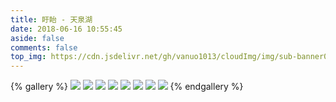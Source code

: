 ```yaml
---
title: 盱眙 - 天泉湖
date: 2018-06-16 10:55:45
aside: false
comments: false
top_img: https://cdn.jsdelivr.net/gh/vanuo1013/cloudImg/img/sub-banner01.jpg
---
```


{% gallery %}
![](https://cdn.jsdelivr.net/gh/vanuo1013/cloudImg/img/travel/IMG_20180616_105545.jpg)
![](https://cdn.jsdelivr.net/gh/vanuo1013/cloudImg/img/travel/IMG_20180616_175800.jpg)
![](https://cdn.jsdelivr.net/gh/vanuo1013/cloudImg/img/travel/IMG_20180616_181044.jpg)
![](https://cdn.jsdelivr.net/gh/vanuo1013/cloudImg/img/travel/IMG_20180616_185436.jpg)
![](https://cdn.jsdelivr.net/gh/vanuo1013/cloudImg/img/travel/IMG_20180617_120507.jpg)
![](https://cdn.jsdelivr.net/gh/vanuo1013/cloudImg/img/travel/MTXX_20180616175401.jpg)
![](https://cdn.jsdelivr.net/gh/vanuo1013/cloudImg/img/travel/MTXX_20180616180119.jpg)
![](https://cdn.jsdelivr.net/gh/vanuo1013/cloudImg/img/travel/MTXX_20180616184724.jpg)
{% endgallery %}